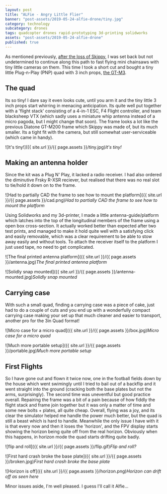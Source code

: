 ```yaml
---
layout: post
title: "ALFie - Angry Little Flier"
banner: "post-assets/2019-05-24-alfie-drone/tiny.jpg"
category: technology
subcategory: drones
tags: quadcopter drones rapid-prototyping 3d-printing solidworks
assets: "post-assets/2019-05-24-alfie-drone"
published: true
---
```


As mentioned previously, [after the loss of Skippy]({{site.url}}/2019/04/06/drone-skippy/), I was set back but not undetermined to continue along this path to fast flying mini chainsaws with tiny little cameras on them. This time I took a short cut and bought a tiny little Plug-n-Play (PNP) quad with 3 inch props, [the GT-M3](https://www.unmannedtechshop.co.uk/product/diatone-2018-gt-m3-fpv-racing-quadcopter-pnp/).

## The quad
Its so tiny! I dare say it even looks cute, until you arm it and the tiny little 3 inch props start whirring in menacing anticipation. Its quite well put together with a 'flight stack' consisting of a 4-in-1 ESC, F4 Flight controller, and team blacksheep VTX (which sadly uses a miniature whip antenna instead of a micro pagoda, but I might change that soon).
The frame looks a lot like the previous Diatone GT-M200 frame which Skippy was made of, but its much smaller. Its a tight fit with the camera, but still somewhat user-serviceable (which came in handy).

![It's tiny!]({{ site.url }}/{{ page.assets }}/tiny.jpg)*It's tiny!*

## Making an antenna holder
Since the kit was a Plug N' Play, it lacked a radio receiver. I had also ordered the diminutive Frsky R-XSR reciever, but realised that there was no real slot to tie/hold it down on to the frame.

![Had to partially CAD the frame to see how to mount the platform]({{ site.url }}/{{ page.assets }}/cad.png)*Had to partially CAD the frame to see how to mount the platform*

Using Solidworks and my 3d-printer, I made a little antenna-guide/platform which latches into the top of the longitudinal members of the frame using a open box cross-section. It actually worked better than expected after two test prints, and managed to make it hold quite well with a satisfying click and easily removable, which was a clear requirement to be able to stow away easily and without tools. To attach the receiver itself to the platform I just used tape, no need to get complicated.

![The final printed antenna platform]({{ site.url }}/{{ page.assets }}/antenna.jpg)*The final printed antenna platform*


![Solidly snap mounted]({{ site.url }}/{{ page.assets }}/antenna-mounted.jpg)*Solidly snap mounted*

## Carrying case
With such a small quad, finding a carrying case was a piece of cake, just had to do a couple of cuts and you end up with a wonderfully compact carrying case making your set up that much cleaner and easier to transport, another pro for the 3in Quad format!

![Micro case for a micro quad]({{ site.url }}/{{ page.assets }}/box.jpg)*Micro case for a micro quad*

![Much more portable setup]({{ site.url }}/{{ page.assets }}/portable.jpg)*Much more portable setup*

## First Flights
So I have gone out and flown it twice now, one in the football fields down by the house which went swimingly until I tried to bail out of a backflip and it went straight into the ground (cracking both the base plates but not the arms, surprisingly). The second time was uneventful but good practice overall. Repairing the frame was a bit of a pain because of how fiddly the flight stack and frame join together but it was only a matter of time and some new bolts + plates, all quite cheap. Overall, flying was a joy, and its clear the simulator helped me handle the power much better, but the quad is still a beast which is hard to handle. Meanwhile the only issue I have with it is that every now and then it loses the 'horizon', and the FPV display starts showing the horizon being quite off from the real horizon. Obviously when this happens, in horizon mode the quad starts drifting quite badly.

![flip and roll]({{ site.url }}/{{ page.assets }}/flip.gif)*Flip and roll?*

![First hard crash broke the base plate]({{ site.url }}/{{ page.assets }}/broken.jpg)*First hard crash broke the base plate*

![Horizon is off]({{ site.url }}/{{ page.assets }}/horizon.png)*Horizon can drift off as seen here*

Minor issues aside, I'm well pleased. I guess I'll call it Alfie...
